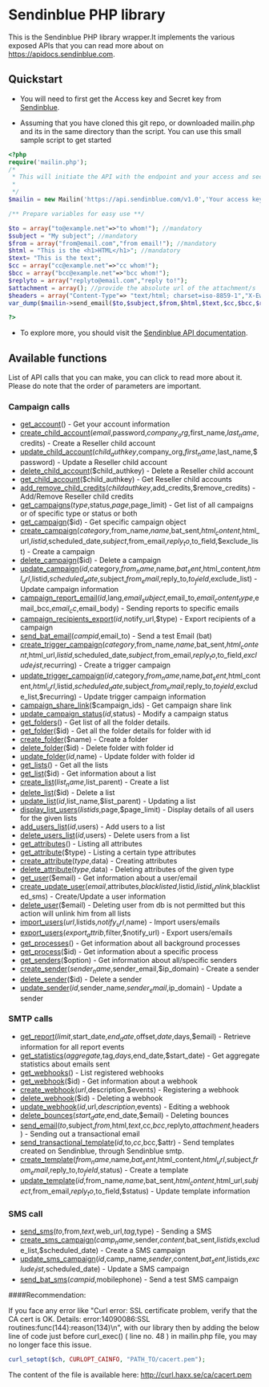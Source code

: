 # Sendinblue PHP library

This is the Sendinblue PHP library wrapper.It implements the various exposed APIs that you can read more about on https://apidocs.sendinblue.com.


## Quickstart

 * You will need to first get the Access key and Secret key from [Sendinblue](https://www.sendinblue.com).

 * Assuming that you have cloned this git repo, or downloaded mailin.php and its in the same directory than the script. You can use this small sample script to get started

```PHP
<?php
require('mailin.php');
/*
 * This will initiate the API with the endpoint and your access and secret key.
 *
 */
$mailin = new Mailin('https://api.sendinblue.com/v1.0','Your access key','Your secret key');  

/** Prepare variables for easy use **/ 

$to = array("to@example.net"=>"to whom!"); //mandatory
$subject = "My subject"; //mandatory
$from = array("from@email.com","from email!"); //mandatory
$html = "This is the <h1>HTML</h1>"; //mandatory
$text= "This is the text";
$cc = array("cc@example.net"=>"cc whom!"); 
$bcc = array("bcc@example.net"=>"bcc whom!");
$replyto = array("replyto@email.com","reply to!"); 
$attachment = array(); //provide the absolute url of the attachment/s 
$headers = array("Content-Type"=> "text/html; charset=iso-8859-1","X-Ewiufkdsjfhn"=> "hello","X-Custom" => "Custom");
var_dump($mailin->send_email($to,$subject,$from,$html,$text,$cc,$bcc,$replyto,$attachment,$headers));

?>
```

 * To explore more, you should visit the [Sendinblue API documentation](https://apidocs.sendinblue.com).

## Available functions

List of API calls that you can make, you can click to read more about it. Please do note that the order of parameters are important.

### Campaign calls

 * [get_account](https://apidocs.sendinblue.com/account/#1)() - Get your account information
 * [create_child_account](https://apidocs.sendinblue.com/account/#2)($email,$password,$company_org,$first_name,$last_name,$credits) - Create a Reseller child account
 * [update_child_account](https://apidocs.sendinblue.com/account/#3)($child_authkey,$company_org,$first_name,$last_name,$password) - Update a Reseller child account
 * [delete_child_account](https://apidocs.sendinblue.com/account/#4)($child_authkey) - Delete a Reseller child account
 * [get_child_account](https://apidocs.sendinblue.com/account/#5)($child_authkey) - Get Reseller child accounts
 * [add_remove_child_credits](https://apidocs.sendinblue.com/account/#6)($childauthkey,$add_credits,$remove_credits) - Add/Remove Reseller child credits
 * [get_campaigns](https://apidocs.sendinblue.com/campaign/#1)($type,$status,$page,$page_limit) - Get list of all campaigns or of specific type or status or both
 * [get_campaign](https://apidocs.sendinblue.com/campaign/#1)($id) - Get specific campaign object
 * [create_campaign](https://apidocs.sendinblue.com/campaign/#2)($category,$from_name,$name,$bat_sent,$html_content,$html_url,$listid,$scheduled_date,$subject,$from_email,$reply_to,$to_field,$exclude_list) - Create a campaign
 * [delete_campaign](https://apidocs.sendinblue.com/campaign/#3)($id) - Delete a campaign
 * [update_campaign](https://apidocs.sendinblue.com/campaign/#4)($id,$category,$from_name,$name,$bat_sent,$html_content,$html_url,$listid,$scheduled_date,$subject,$from_email,$reply_to,$to_field,$exclude_list) - Update campaign information
 * [campaign_report_email](https://apidocs.sendinblue.com/campaign/#5)($id,$lang,$email_subject,$email_to,$email_content_type,$email_bcc,$email_cc,$email_body) - Sending reports to specific emails
 * [campaign_recipients_export](https://apidocs.sendinblue.com/campaign/#6)($id,$notify_url,$type) - Export recipients of a campaign
 * [send_bat_email](https://apidocs.sendinblue.com/campaign/#7)($campid,$email_to) - Send a test Email (bat)
 * [create_trigger_campaign](https://apidocs.sendinblue.com/campaign/#8)($category,$from_name,$name,$bat_sent,$html_content,$html_url,$listid,$scheduled_date,$subject,$from_email,$reply_to,$to_field,$exclude_list,$recurring) - Create a trigger campaign
 * [update_trigger_campaign](https://apidocs.sendinblue.com/campaign/#9)($id,$category,$from_name,$name,$bat_sent,$html_content,$html_url,$listid,$scheduled_date,$subject,$from_email,$reply_to,$to_field,$exclude_list,$recurring) - Update trigger campaign information
 * [campaign_share_link](https://apidocs.sendinblue.com/campaign/#10)($campaign_ids) - Get campaign share link
 * [update_campaign_status](https://apidocs.sendinblue.com/campaign/#11)($id,$status) - Modify a campaign status
 * [get_folders](https://apidocs.sendinblue.com/folder/#1)() - Get list of all the folder details.
 * [get_folder](https://apidocs.sendinblue.com/folder/#2)($id) - Get all the folder details for folder with id <id>
 * [create_folder](https://apidocs.sendinblue.com/folder/#3)($name) - Create a folder
 * [delete_folder](https://apidocs.sendinblue.com/folder/#4)($id) - Delete folder with folder id <id>
 * [update_folder](https://apidocs.sendinblue.com/folder/#5)($id,$name) - Update folder with folder id <id>
 * [get_lists](https://apidocs.sendinblue.com/list/#1)() - Get all the lists
 * [get_list](https://apidocs.sendinblue.com/list/#2)($id) - Get information about a list
 * [create_list](https://apidocs.sendinblue.com/list/#3)($list_name,$list_parent) - Create a list
 * [delete_list](https://apidocs.sendinblue.com/list/#4)($id) - Delete a list
 * [update_list](https://apidocs.sendinblue.com/list/#5)($id,$list_name,$list_parent) - Updating a list
 * [display_list_users](https://apidocs.sendinblue.com/list/#8)($listids,$page,$page_limit) - Display details of all users for the given lists
 * [add_users_list](https://apidocs.sendinblue.com/list/#6)($id,$users) - Add users to a list
 * [delete_users_list](https://apidocs.sendinblue.com/list/#7)($id,$users) - Delete users from a list
 * [get_attributes](https://apidocs.sendinblue.com/attribute/#1)() - Listing all attributes
 * [get_attribute](https://apidocs.sendinblue.com/attribute/#2)($type) - Listing a certain type attributes
 * [create_attribute](https://apidocs.sendinblue.com/attribute/#3)($type,$data) - Creating attributes
 * [delete_attribute](https://apidocs.sendinblue.com/attribute/#4)($type,$data) - Deleting attributes of the given type
 * [get_user](https://apidocs.sendinblue.com/user/#2)($email) - Get information about a user/email
 * [create_update_user](https://apidocs.sendinblue.com/user/#1)($email,$attributes,$blacklisted,$listid,$listid_unlink,$blacklisted_sms) - Create/Update a user information
 * [delete_user](https://apidocs.sendinblue.com/user/#4)($email) - Deleting user from db is not permitted but this action will unlink him from all lists
 * [import_users](https://apidocs.sendinblue.com/user/#5)($url,$listids,$notify_url,$name) - Import users/emails
 * [export_users](https://apidocs.sendinblue.com/user/#6)($export_attrib,$filter,$notify_url) - Export users/emails
 * [get_processes](https://apidocs.sendinblue.com/process/#1)() - Get information about all background processes
 * [get_process](https://apidocs.sendinblue.com/process/#2)($id) - Get information about a specific process
 * [get_senders](https://apidocs.sendinblue.com/sender-management/#1)($option) - Get information about all/specific senders
 * [create_sender](https://apidocs.sendinblue.com/sender-management/#2)($sender_name,$sender_email,$ip_domain) - Create a sender
 * [delete_sender](https://apidocs.sendinblue.com/sender-management/#3)($id) - Delete a sender
 * [update_sender](https://apidocs.sendinblue.com/sender-management/#4)($id,$sender_name,$sender_email,$ip_domain) - Update a sender

### SMTP calls

 * [get_report](https://apidocs.sendinblue.com/report/)($limit,$start_date,$end_date,$offset,$date,$days,$email) - Retrieve information for all report events
 * [get_statistics](https://apidocs.sendinblue.com/statistics/)($aggregate,$tag,$days,$end_date,$start_date) - Get aggregate statistics about emails sent
 * [get_webhooks](https://apidocs.sendinblue.com/webhooks/#1)() - List registered webhooks
 * [get_webhook](https://apidocs.sendinblue.com/webhooks/#2)($id) - Get information about a webhook
 * [create_webhook](https://apidocs.sendinblue.com/webhooks/#3)($url,$description,$events) - Registering a webhook
 * [delete_webhook](https://apidocs.sendinblue.com/webhooks/#5)($id) - Deleting a webhook
 * [update_webhook](https://apidocs.sendinblue.com/webhooks/#4)($id,$url,$description,$events) - Editing a webhook
 * [delete_bounces](https://apidocs.sendinblue.com/bounces/)($start_date,$end_date,$email) - Deleting bounces
 * [send_email](https://apidocs.sendinblue.com/tutorial-sending-transactional-email/)($to,$subject,$from,$html,$text,$cc,$bcc,$replyto,$attachment,$headers) - Sending out a transactional email
 * [send_transactional_template](https://apidocs.sendinblue.com/template/)($id,$to,$cc,$bcc,$attr) - Send templates created on Sendinblue, through Sendinblue smtp.
 * [create_template](https://apidocs.sendinblue.com/template/#2)($from_name,$name,$bat_sent,$html_content,$html_url,$subject,$from_email,$reply_to,$to_field,$status) - Create a template 
 * [update_template](https://apidocs.sendinblue.com/template/#3)($id,$from_name,$name,$bat_sent,$html_content,$html_url,$subject,$from_email,$reply_to,$to_field,$status) - Update template information

### SMS call

 * [send_sms](https://apidocs.sendinblue.com/mailin-sms/#1)($to,$from,$text,$web_url,$tag,$type) - Sending a SMS
 * [create_sms_campaign](https://apidocs.sendinblue.com/mailin-sms/#2)($camp_name,$sender,$content,$bat_sent,$listids,$exclude_list,$scheduled_date) - Create a SMS campaign
 * [update_sms_campaign](https://apidocs.sendinblue.com/mailin-sms/#3)($id,$camp_name,$sender,$content,$bat_sent,$listids,$exclude_list,$scheduled_date) - Update a SMS campaign
 * [send_bat_sms](https://apidocs.sendinblue.com/mailin-sms/#4)($campid,$mobilephone) - Send a test SMS campaign

####Recommendation:

If you face any error like "Curl error: SSL certificate problem, verify that the CA cert is OK. Details: error:14090086:SSL routines:func(144):reason(134)\n", with our library then by adding the below line of code just before curl_exec() ( line no. 48 ) in mailin.php file, you may no longer face this issue.
```PHP
curl_setopt($ch, CURLOPT_CAINFO, "PATH_TO/cacert.pem");
```
The content of the file is available here: http://curl.haxx.se/ca/cacert.pem

